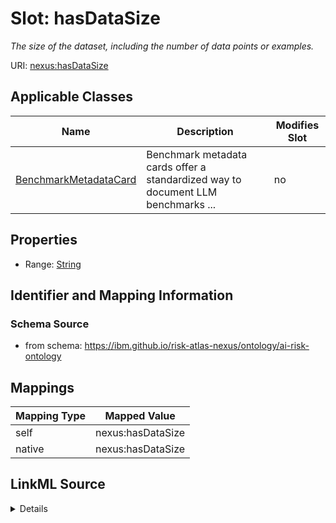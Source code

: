 

# Slot: hasDataSize


_The size of the dataset, including the number of data points or examples._





URI: [nexus:hasDataSize](https://ibm.github.io/risk-atlas-nexus/ontology/hasDataSize)



<!-- no inheritance hierarchy -->





## Applicable Classes

| Name | Description | Modifies Slot |
| --- | --- | --- |
| [BenchmarkMetadataCard](BenchmarkMetadataCard.md) | Benchmark metadata cards offer a standardized way to document LLM benchmarks ... |  no  |







## Properties

* Range: [String](String.md)





## Identifier and Mapping Information







### Schema Source


* from schema: https://ibm.github.io/risk-atlas-nexus/ontology/ai-risk-ontology




## Mappings

| Mapping Type | Mapped Value |
| ---  | ---  |
| self | nexus:hasDataSize |
| native | nexus:hasDataSize |




## LinkML Source

<details>
```yaml
name: hasDataSize
description: The size of the dataset, including the number of data points or examples.
from_schema: https://ibm.github.io/risk-atlas-nexus/ontology/ai-risk-ontology
rank: 1000
alias: hasDataSize
domain_of:
- BenchmarkMetadataCard
range: string

```
</details>
